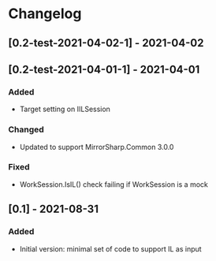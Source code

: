 # Changelog

## [0.2-test-2021-04-02-1] - 2021-04-02
## [0.2-test-2021-04-01-1] - 2021-04-01

### Added
- Target setting on IILSession

### Changed
- Updated to support MirrorSharp.Common 3.0.0

### Fixed
- WorkSession.IsIL() check failing if WorkSession is a mock

## [0.1] - 2021-08-31

### Added
- Initial version: minimal set of code to support IL as input